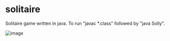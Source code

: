 # solitaire
 Solitaire game written in java.
 To run "javac *.class" followed by "java Solly".

 ![image](https://user-images.githubusercontent.com/31931020/168576541-166a0392-b2b2-45c1-bbd6-c4e149cab050.png)

